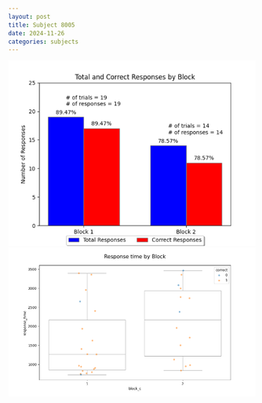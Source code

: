 ```yaml
---
layout: post
title: Subject 8005
date: 2024-11-26
categories: subjects
---
```


![](data/8005/run-11/8005_ATS_responses.png)
![](data/8005/run-11/8005_ATS_rt.png)
